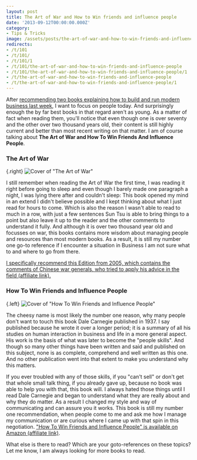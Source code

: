 ```yaml
---
layout: post
title: The Art of War and How to Win friends and influence people
date: '2013-09-12T00:00:00.000Z'
category:
- Tips & Tricks
image: /assets/posts/the-art-of-war-and-how-to-win-friends-and-influence-peopleq
redirects:
- /t/101
- /t/101/
- /t/101/1
- /t/101/the-art-of-war-and-how-to-win-friends-and-influence-people
- /t/101/the-art-of-war-and-how-to-win-friends-and-influence-people/1
- /t/the-art-of-war-and-how-to-win-friends-and-influence-people
- /t/the-art-of-war-and-how-to-win-friends-and-influence-people/1
---
```




After [recommending two books explaining how to build and run modern business last week](/2013/09/04/rework-and-delivering-happiness), I want to focus on people today. And surprisingly enough the by far best books in that regard aren't as young. As a matter of fact when reading them, you'll notice that even though one is over seventy and the other over two thousand years old, their content is still highly current and better than most recent writing on that matter. I am of course talking about **The Art of War and How To Win Friends And Influence People**.


### The Art of War
{.right} ![Cover of "The Art of War"](/assets/posts/the-art-of-war-and-how-to-win-friends-and-influence-people-q)

I still remember when reading the Art of War the first time, I was reading it right before going to sleep and even though I barely made one paragraph a night, I was lying there after and couldn't sleep: This book opened my mind in an extend I didn't believe possible and I kept thinking about what I just read for hours to come. Which is also the reason I wasn't able to read to much in a row, with just a few sentences Sun Tsu is able to bring things to a point but also leave it up to the reader and the other comments to understand it fully. And although it is over two thousand year old and focusses on war, this books contains more wisdom about managing people and resources than most modern books. As a result, it is still my number one go-to reference if I encounter a situation in Business I am not sure what to and where to go from there.

[I specifically recommend this Edition from 2005, which contains the comments of Chinese war generals, who tried to apply his advice in the field (affiliate link).](http://www.amazon.de/gp/product/1590302257/ref=as_li_tf_tl?ie=UTF8&camp=1638&creative=6742&creativeASIN=1590302257&linkCode=as2&tag=cbe-21)

### How To Win Friends and Influence People

{.left} ![Cover of "How To Win Friends and Influence People"](/assets/posts/the-art-of-war-and-how-to-win-friends-and-influence-people-q)

The cheesy name is most likely the number one reason, why many people don't want to touch this book Dale Carnegie published in 1937. I say published because he wrote it over a longer period; it is a summary of all his studies on human interaction in business and life in a more general aspect. His work is the basis of what was later to become the "people skills". And though so many other things have been written and said and published on this subject, none is as complete, comprehend and well written as this one. And no other publication went into that extent to make you understand why this matters.

If you ever troubled with any of those skills, if you "can't sell" or don't get that whole small talk thing, if you already gave up, because no book was able to help you with that, this book will. I always hated those things until I read Dale Carnegie and began to understand what they are really about and why they do matter. As a result I changed my style and way of communicating and can assure you it works. This book is still my number one recommendation, when people come to me and ask me how I manage my communication or are curious where I came up with that spin in this negotiation. ["How To Win Friends and Influence People" is available on Amazon (affiliate link)](http://www.amazon.de/gp/product/B003WEAI4E/ref=as_li_tf_tl?ie=UTF8&camp=1638&creative=6742&creativeASIN=B003WEAI4E&linkCode=as2&tag=cbe-21).

What else is there to read? Which are your goto-references on these topics? Let me know, I am always looking for more books to read.
